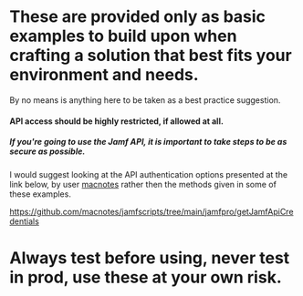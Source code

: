 # These are provided only as basic examples to build upon when crafting a solution that best fits your environment and needs.

By no means is anything here to be taken as a best practice suggestion. 

#### API access should be highly restricted, if allowed at all. 

##### If you're going to use the Jamf API, it is important to take steps to be as secure as possible. 

I would suggest looking at the API authentication options presented at the link below, by user [macnotes](https://github.com/macnotes/) rather then the methods given in some of these examples.

https://github.com/macnotes/jamfscripts/tree/main/jamfpro/getJamfApiCredentials

# Always test before using, never test in prod, use these at your own risk.
